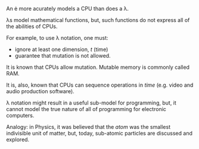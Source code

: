 An ė more acurately models a CPU than does a λ.

λs model mathematical functions, but, such functions do not express all of the abilities of CPUs.

For example, to use λ notation, one must:
- ignore at least one dimension, *t* (time)
- guarantee that mutation is not allowed.

It is known that CPUs allow mutation.  Mutable memory is commonly called RAM.

It is, also, known that CPUs can sequence operations in *time* (e.g. video and audio production software).

λ notation might result in a useful sub-model for programming, but, it cannot model the true nature of all of programming for electronic computers.

Analogy: in Physics, it was believed that the *atom* was the smallest indivisible unit of matter, but, today, sub-atomic particles are discussed and explored.